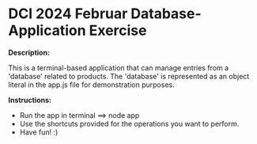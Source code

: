 # **DCI 2024 Februar Database-Application Exercise**

**Description:**

This is a terminal-based application that can manage entries from a 'database' related to products. The 'database' is represented as an object literal in the app.js file for demonstration purposes.

**Instructions:**

- Run the app in terminal ==> node app
- Use the shortcuts provided for the operations you want to perform.
- Have fun! :) 
